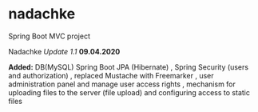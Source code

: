 # nadachke
Spring Boot MVC project

Nadachke  _Update 1.1_  **09.04.2020** 
  
  **Added:** DB(MySQL) Spring Boot JPA (Hibernate) , 
 Spring Security (users and authorization) , 
 replaced Mustache with Freemarker , 
 user administration panel and manage user access rights , 
 mechanism for uploading files to the server (file upload) and configuring access to static files
